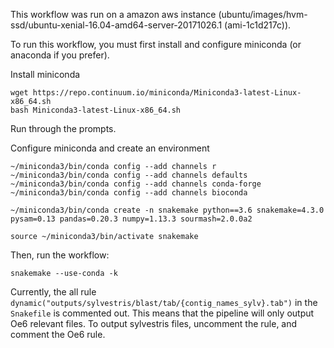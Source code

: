 This workflow was run on a amazon aws instance (ubuntu/images/hvm-ssd/ubuntu-xenial-16.04-amd64-server-20171026.1 (ami-1c1d217c)).

To run this workflow, you must first install and configure miniconda (or anaconda if you prefer).

Install miniconda
```
wget https://repo.continuum.io/miniconda/Miniconda3-latest-Linux-x86_64.sh
bash Miniconda3-latest-Linux-x86_64.sh 
```

Run through the prompts.

Configure miniconda and create an environment
```
~/miniconda3/bin/conda config --add channels r
~/miniconda3/bin/conda config --add channels defaults
~/miniconda3/bin/conda config --add channels conda-forge
~/miniconda3/bin/conda config --add channels bioconda

~/miniconda3/bin/conda create -n snakemake python==3.6 snakemake=4.3.0 pysam=0.13 pandas=0.20.3 numpy=1.13.3 sourmash=2.0.0a2

source ~/miniconda3/bin/activate snakemake
```

Then, run the workflow:
```
snakemake --use-conda -k
```

Currently, the all rule `dynamic("outputs/sylvestris/blast/tab/{contig_names_sylv}.tab")` in the `Snakefile` is commented out. This means that the pipeline will only output Oe6 relevant files. To output sylvestris files, uncomment the rule, and comment the Oe6 rule. 



